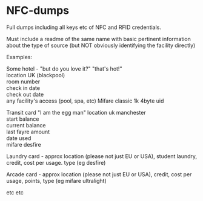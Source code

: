 # NFC-dumps
Full dumps including all keys etc of NFC and RFID credentials.  
  
Must include a readme of the same name with basic pertinent information about the type of source (but NOT obviously identifying the facility directly)


Examples:

Some hotel - "but do you love it?" "that's hot!"  
location UK (blackpool)  
room number  
check in date  
check out date  
any facility's access (pool, spa, etc) 
Mifare classic 1k 4byte uid  


Transit card "I am the egg man" 
location uk manchester  
start balance  
current balance  
last fayre amount  
date used  
mifare desfire  


Laundry card - approx location (please not just EU or USA), student laundry, credit, cost per usage. type (eg desfire)  

Arcade card -  approx location (please not just EU or USA), credit, cost per usage, points, type (eg mifare ultralight)  

etc etc
